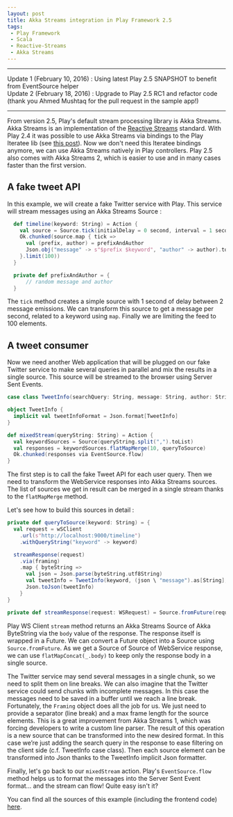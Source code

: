 ```yaml
---
layout: post
title: Akka Streams integration in Play Framework 2.5
tags:
 - Play Framework
 - Scala
 - Reactive-Streams
 - Akka Streams
---
```


---

Update 1 (February 10, 2016) : Using latest Play 2.5 SNAPSHOT to benefit from EventSource helper  
Update 2 (February 18, 2016) : Upgrade to Play 2.5 RC1 and refactor code (thank you Ahmed Mushtaq for the pull request in the sample app!)

---

From version 2.5, Play's default stream processing library is Akka Streams. Akka Streams is an implementation of the [Reactive Streams](http://www.reactive-streams.org/) standard.
With Play 2.4 it was possible to use Akka Streams via bindings to the Play Iteratee lib (see [this post](http://loicdescotte.github.io/posts/play-akka-streams-twitter)).
Now we don't need this Iteratee bindings anymore, we can use Akka Streams natively in Play controllers. Play 2.5 also comes with Akka Streams 2, which is easier to use and in many cases faster than the first version.

## A fake tweet API

In this example, we will create a fake Twitter service with Play. This service will stream messages using an Akka Streams Source :

```scala
  def timeline(keyword: String) = Action {
    val source = Source.tick(initialDelay = 0 second, interval = 1 second, tick = "tick")
    Ok.chunked(source.map { tick =>
      val (prefix, author) = prefixAndAuthor
      Json.obj("message" -> s"$prefix $keyword", "author" -> author).toString + "\n"
    }.limit(100))
  }

  private def prefixAndAuthor = {
      // random message and author
  }
```

The `tick` method creates a simple source with 1 second of delay between 2 message emissions. We can transform this source to get a message per second, related to a keyword using `map`. Finally we are limiting the feed to 100 elements.

## A tweet consumer

Now we need another Web application that will be plugged on our fake Twitter service to make several queries in parallel and mix the results in a single source. This source will be streamed to the browser using Server Sent Events.

```scala
case class TweetInfo(searchQuery: String, message: String, author: String)

object TweetInfo {
  implicit val tweetInfoFormat = Json.format[TweetInfo]
}

def mixedStream(queryString: String) = Action {
  val keywordSources = Source(queryString.split(",").toList)
  val responses = keywordSources.flatMapMerge(10, queryToSource)
  Ok.chunked(responses via EventSource.flow)
}
```

The first step is to call the fake Tweet API for each user query. Then we need to transform the WebService responses into Akka Streams sources.
The list of sources we get in result can be merged in a single stream thanks to the `flatMapMerge` method.

Let's see how to build this sources in detail :

```scala
private def queryToSource(keyword: String) = {
  val request = wSClient
    .url(s"http://localhost:9000/timeline")
    .withQueryString("keyword" -> keyword)

  streamResponse(request)
    .via(framing)
    .map { byteString =>
      val json = Json.parse(byteString.utf8String)
      val tweetInfo = TweetInfo(keyword, (json \ "message").as[String], (json \ "author").as[String])
      Json.toJson(tweetInfo)
    }
}

private def streamResponse(request: WSRequest) = Source.fromFuture(request.stream()).flatMapConcat(_.body)
```

Play WS Client `stream` method returns an Akka Streams Source of Akka ByteString via the `body` value of the response. The response itself is wrapped in a Future.
We can convert a Future object into a Source using `Source.fromFuture`. As we get a Source of Source of WebService response, we can use `flatMapConcat(_.body)` to keep only the response body in a single source.

The Twitter service may send several messages in a single chunk, so we need to split them on line breaks.
We can also imagine that the Twitter service could send chunks with incomplete messages. In this case the messages need to be saved in a buffer until we reach a line break.
Fortunately, the `Framing` object does all the job for us. We just need to provide a separator (line break) and a max frame length for the source elements. This is a great improvement from Akka Streams 1, which was forcing developers to write a custom line parser.
The result of this operation is a new source that can be transformed into the new desired format. In this case we’re just adding the search query in the response to ease filtering on the client side (c.f. TweetInfo case class). Then each source element can be transformed into Json thanks to the TweetInfo implicit Json formatter.

Finally, let's go back to our `mixedStream` action. Play's `EventSource.flow` method helps us to format the messages into the Server Sent Event format... and the stream can flow! Quite easy isn't it?

You can find all the sources of this example (including the frontend code) [here](http://github.com/loicdescotte/touiteur).
